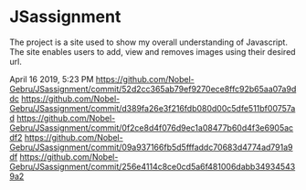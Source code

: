 # JSassignment
The project is a site used to show my overall understanding of Javascript. The site enables users to add, view
and removes images using their desired url.

April 16 2019, 5:23 PM
https://github.com/Nobel-Gebru/JSassignment/commit/52d2cc365ab79ef9270ece8ffc92b65aa07a9ddc
https://github.com/Nobel-Gebru/JSassignment/commit/d389fa26e3f216fdb080d00c5dfe511bf00757ad
https://github.com/Nobel-Gebru/JSassignment/commit/0f2ce8d4f076d9ec1a08477b60d4f3e6905acdf2
https://github.com/Nobel-Gebru/JSassignment/commit/09a937166fb5d5fffaddc70683d4774ad791a9df
https://github.com/Nobel-Gebru/JSassignment/commit/256e4114c8ce0cd5a6f481006dabb349345439a2
